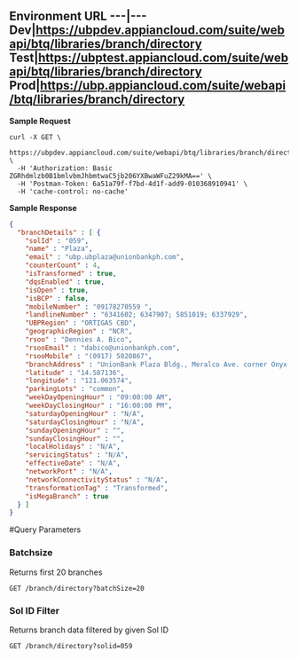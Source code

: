 Environment URL
---|---
Dev|https://ubpdev.appiancloud.com/suite/webapi/btq/libraries/branch/directory
Test|https://ubptest.appiancloud.com/suite/webapi/btq/libraries/branch/directory
Prod|https://ubp.appiancloud.com/suite/webapi/btq/libraries/branch/directory
---

**Sample Request**

```curl
curl -X GET \
  https://ubpdev.appiancloud.com/suite/webapi/btq/libraries/branch/directory \
  -H 'Authorization: Basic ZGRhdmlzb0B1bmlvbmJhbmtwaC5jb206YXBwaWFuZ29kMA==' \
  -H 'Postman-Token: 6a51a79f-f7bd-4d1f-add9-010368910941' \
  -H 'cache-control: no-cache'
```

**Sample Response**

```json
{
  "branchDetails" : [ {
    "solId" : "059",
    "name" : "Plaza",
    "email" : "ubp.ubplaza@unionbankph.com",
    "counterCount" : 4,
    "isTransformed" : true,
    "dqsEnabled" : true,
    "isOpen" : true,
    "isBCP" : false,
    "mobileNumber" : "09178270559 ",
    "landlineNumber" : "6341602; 6347907; 5851019; 6337929",
    "UBPRegion" : "ORTIGAS CBD",
    "geographicRegion" : "NCR",
    "rsoo" : "Dennies A. Bico",
    "rsooEmail" : "dabico@unionbankph.com",
    "rsooMobile" : "(0917) 5020867",
    "branchAddress" : "UnionBank Plaza Bldg., Meralco Ave. corner Onyx St., Pasig City",
    "latitude" : "14.587136",
    "longitude" : "121.063574",
    "parkingLots" : "common",
    "weekDayOpeningHour" : "09:00:00 AM",
    "weekDayClosingHour" : "16:00:00 PM",
    "saturdayOpeningHour" : "N/A",
    "saturdayClosingHour" : "N/A",
    "sundayOpeningHour" : "",
    "sundayClosingHour" : "",
    "localHolidays" : "N/A",
    "servicingStatus" : "N/A",
    "effectiveDate" : "N/A",
    "networkPort" : "N/A",
    "networkConnectivityStatus" : "N/A",
    "transformationTag" : "Transformed",
    "isMegaBranch" : true
  } ]
}
```

#Query Parameters 

### Batchsize
Returns first 20 branches
```batchSize
GET /branch/directory?batchSize=20
```

### Sol ID Filter
Returns branch data filtered by given Sol ID
```solId
GET /branch/directory?solid=059
```